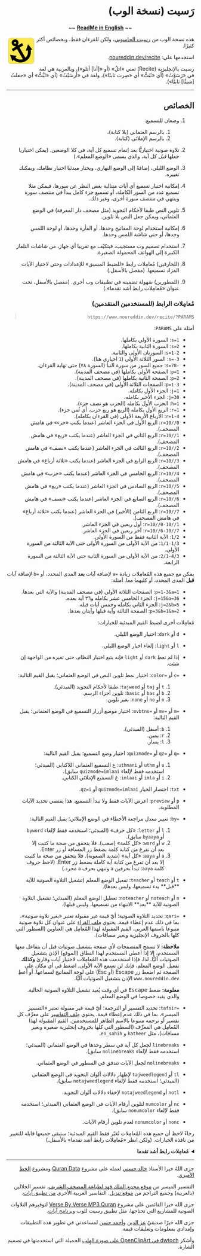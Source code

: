 <div dir="rtl">

# رَسيت (نسخة الوب)

<div align="center">~~ <strong><a href="README.md">ReadMe in English</a></strong> ~~</div>
<p></p>

<img align="left" width="80" height="80" alt="شارة تطبيق رسيت" src="favicon.svg">

هذه نسخة الوب من  [رسيت الحاسوبي](https://github.com/noureddin/recite/tree/master)، ولكن للقرءان فقط، وبخصائص أكثر كثيرًا.

استخدمها على: [noureddin.dev/recite](https://www.noureddin.dev/recite).

رسيت بالإنجليزية (Recite) تعني «اتلُ» (أو «[أنا] أتلو»)، وبالعربية هي لغة في «رَسَوْتُ» (أي «ثَبَتُّ» أي «صِرت ثابتًا»)، ولغة في «أَرسَيْتُ» (أي «ثَبَّتُّ» أي «جعلتُ [شيئًا] ثابتًا»).

---

## الخصائص

<ol dir="rtl">
<li><p>وضعان للتسميع:

  <ol dir="rtl">
  <li>بالرسم العثماني (بلا كتابة)،
  <li>بالرسم الإملائي (كتابة).
  </ol>

<li><p>تلاوة صوتية اختياريًّا بعد إتمام تسميع كل آية، في كلا الوضعين. (يمكن اختياريا جعلها <i>قبل</i> كل آية، والذي يسمى «الوضع المعلم».)

<li><p>الوضع الليلي، إضافةً إلى الوضع النهاري. ويختار مبدئيا اختيار نظامك، ويمكنك تغييره.

<li><p>إمكانية اختبار تسميع أي أيات متتالية بغض النظر عن سورها، فيمكن مثلا تسميع عدد من السور الكاملة، أو تسميع جزء كامل يبدأ في منتصف سورة وينتهي في منتصف سورة أخرى، وغير ذلك.

<li><p>تلوين النص طبقا لأحكام التجويد (مثل مصحف دار المعرفة) في الوضع العثماني، ويمكن جعل النص بلا تلوين.

<li><p>إمكانية استخدام لوحة المفاتيح وحدها، أو الفأرة وحدها، أو لوحة اللمس وحدها، أو حتى شاشة اللمس وحدها.

<li><p>استخدام تصميم وب مستجيب، فيتكيّف مع تقريبا أي جهاز، من شاشات التلفاز الكبيرة إلى الهواتف المحمولة الصغيرة.

<li><p>(للخارقين) مُعامِلات رابط «للضبط المسبق» للإعدادات وحتى لاختيار الآيات المراد تسميعها. (مفصل بالأسفل.)

<li><p>(للمطورين) سَهولة تضمينه في تطبيقات وب أخرى. (مفصل بالأسفل، تحت عنوان «مُعامِلات رابط أشد تقدما».)
</ol>

### مُعامِلات الرابط (للمستخدمين المتقدمين)

> `https://www.noureddin.dev/recite/?PARAMS`

أمثلة على `PARAMS`:

<ul dir="rtl">
<li><code dir="ltr">s=1</code>: السورة الأولى بكاملها.
<li><code dir="ltr">s=2</code>: السورة الثانية بكاملها.
<li><code dir="ltr">s=1-2</code>: السورتان الأولى والثانية.
<li><code dir="ltr">s=-3</code>: السور الثلاثة الأولى (<code dir="ltr">1</code> اخياري هنا).
<li><code dir="ltr">s=78-</code>: جميع السور من سورة النبأ (السورة ٧٨) حتى نهاية القرءان.
<li><code dir="ltr">p=1</code>: الصفحة الأولى بكاملها (في مصحف المدينة).
<li><code dir="ltr">p=2</code>: الصفحة الثانية بكاملها (في مصحف المدينة).
<li><code dir="ltr">p=1-3</code>: الصفحات الثلاثة الأولى (في مصحف المدينة).
<li><code dir="ltr">j=1</code>: الجزء الأول بكامله.
<li><code dir="ltr">j=30</code>: الجزء الأخير بكامله.
<li><code dir="ltr">h=1</code>: الحزب الأول بكامله (الحزب هو نصف جزء).
<li><code dir="ltr">r=1</code>: الربع الأول بكامله (الربع هو ربع حزب، أي ثُمن جزء).
<li><code dir="ltr">r=1-4</code>: الأرباع الأربعة الأولى (في القرءان بكامله).
<li><code dir="ltr">r=10//0</code>: الربع الأول في الجزء العاشر (عندما يكتب «جزء» في هامش المصحف).
<li><code dir="ltr">r=10//1</code>: الربع الثاني في الجزء العاشر (عندما يكتب «ربع» في هامش المصحف).
<li><code dir="ltr">r=10//2</code>: الربع الثالث في الجزء العاشر (عندما يكتب «نصف» في هامش المصحف).
<li><code dir="ltr">r=10//3</code>: الربع الرابع في الجزء العاشر (عندما يكتب «ثلاثة أرباع» في هامش المصحف).
<li><code dir="ltr">r=10//4</code>: الربع الخامس في الجزء العاشر (عندما يكتب «حزب» في هامش المصحف).
<li><code dir="ltr">r=10//5</code>: الربع السادس في الجزء العاشر (عندما يكتب «ربع» في هامش المصحف).
<li><code dir="ltr">r=10//6</code>: الربع السابع في الجزء العاشر (عندما يكتب «نصف» في هامش المصحف).
<li><code dir="ltr">r=10//7</code>: الربع الثامن (الأخير) في الجزء العاشر (عندما يكتب «ثلاثة أرباع» في هامش المصحف).
<li><code dir="ltr">r=10//0-10//1</code>: أول ربعين في الجزء العاشر.
<li><code dir="ltr">r=10//6-10//7</code>: آخر ربعين في الجزء العاشر.
<li><code dir="ltr">1/2</code>: الآية الثانية فقط من السورة الأولى.
<li><code dir="ltr">1/1-1/3</code>: من الآية الأولى من السورة الأولى حتى الآية الثالثة من السورة الأولى.
<li><code dir="ltr">2/1-4/3</code>: من الآية الأولى من السورة الثانية حتى الآية الثالثة من السورة الرابعة.
</ul>

يمكن مع جميع هذه المُعامِلات زيادة <code dir="ltr">a=</code> لإضافة آيات **بعد** المدى المحدد، أو <code dir="ltr">b=</code> لإضافة آيات **قبل** المدى المحدد، أو كليهما معا. أمثلة:

<ul dir="rtl">
<li><code dir="ltr">p=1-3&a=1</code>: الصفحات الثلاثة الأولى (في مصحف المدينة) والآية التي بعدها.
<li><code dir="ltr">j=15&a=36</code>: الجزء الخامس عشر بكامله و٣٦ آية بعده.
<li><code dir="ltr">j=2&b=5</code>: الجزء الثاني بكامله وخمس آيات قبله.
<li><code dir="ltr">p=3&b=1&a=2</code>: الصفحة الثالثة وآية قبلها وآيتان بعدها.
</ul>

مُعامِلات أخرى لضبط القيم المبدئية للخيارات:

<ul dir="rtl">
<li><p><code dir="ltr">d</code> أو <code dir="ltr">dark</code>:
اختيار الوضع الليلي.
<li><p><code dir="ltr">l</code> أو <code dir="ltr">light</code>:
إلغاء اخيار الوضع الليلي.
<li><p>إذا لم تعطِ <code dir="ltr">dark</code> أو <code dir="ltr">light</code> فإنه يتبع اختيار النظام، حتى تغيره من الواجهة إن شئت.

<li><p><code dir="ltr">c=</code> أو <code dir="ltr">color=</code>:
اختيار نمط تلوين النص في الوضع العثماني؛ يقبل القيم التالية:

  <ol dir="rtl">
  <li><code dir="ltr">t</code> أو <code dir="ltr">taj</code> أو <code dir="ltr">tajweed</code>: طبقا لأحكام التجويد (المبدئي).
  <li><code dir="ltr">b</code> أو <code dir="ltr">bas</code> أو <code dir="ltr">basic</code>: تلوين أجزاء الرسم.
  <li><code dir="ltr">n</code> أو <code dir="ltr">no</code> أو <code dir="ltr">none</code>: بغير تلوين.
  </ol>

<li><p><code dir="ltr">m=</code> أو <code dir="ltr">mv=</code> أو <code dir="ltr">mvbtns=</code>:
اختيار موضع أزرار التسميع في الوضع العثماني؛ يقبل القيم التالية:

  <ol dir="rtl">
  <li><code dir="ltr">b</code>: أسفل (المبدئي).
  <li><code dir="ltr">r</code>: يمين.
  <li><code dir="ltr">l</code>: يسار.
  </ol>

<li><p><code dir="ltr">q=</code> أو <code dir="ltr">qz=</code> أو <code dir="ltr">quizmode=</code>:
اختيار وضع التسميع؛ يقبل القيم التالية:

  <ol dir="rtl">
  <li><code dir="ltr">u</code> أو <code dir="ltr">uthm</code> أو <code dir="ltr">uthmani</code>:
ع التسميع العثماني اللاكتابي (المبدئي؛ استخدمه فقط لإلغاء <code dir="ltr">quizmode=imlaai</code> سابق).
  <li><code dir="ltr">i</code> أو <code dir="ltr">imla</code> أو <code dir="ltr">imlaai</code>:
ع التسميع الإملائي الكتابي.
  </ol>

<li><p><code dir="ltr">txt</code>: اختصار الخيار <code dir="ltr">quizmode=imlaai</code> أو <code dir="ltr">qz=i</code>.

<li><p><code dir="ltr">p</code> أو <code dir="ltr">preview</code>: اعرض الآيات فقط ولا تبدأ التسميع. هذا يقتضي تحديد الآيات المطلوبة.

<li><p><code dir="ltr">by=</code>:
تغيير معدل مراجعة الأخطاء في الوضع الإملائي؛ يقبل القيم التالية:

  <ol dir="rtl">
  <li><code dir="ltr">l</code> أو <code dir="ltr">letter</code>:
  «كل&nbsp;حرف» (المبدئي؛ استخدمه فقط لإلغاء <code dir="ltr">byword</code> أو <code dir="ltr">byaaya</code> سابق).
  <li><code dir="ltr">w</code> أو <code dir="ltr">word</code>:
  «كل&nbsp;كلمة» (صعب). فلا يتحقق من صحة ما كتبت إلا بعد أن تفرغ من كتابة كلمة بضغط زر المسافة أو زر Enter.
  <li><code dir="ltr">a</code> أو <code dir="ltr">aaya</code>:
  «كل&nbsp;آية» (شديد الصعوبة). فلا يتحقق من صحة ما كتبت إلا بعد أن تفرغ من كتابة آية كاملة بضغط زر Enter. (لاحظ حروف كلمة <code>aaya</code>: تبدأ بحرفين <code>a</code> وتنهي بحرف <code>a</code> مجرد.)
  </ol>

<li><p><code dir="ltr">t</code> أو <code dir="ltr">teach</code> أو <code dir="ltr">teacher</code>:
تفعيل الوضع المعلم (تشغيل التلاوة الصوتية للآية **قبل** بدء تسميعها، وليس بعدها).
<li><p><code dir="ltr">n</code> أو <code dir="ltr">noteach</code> أو <code dir="ltr">noteacher</code>:
تعطيل الوضع المعلم (المبدئي؛ تشغيل التلاوة الصوتية للآية **بعد** الانتهاء من تسميعها، وليس قبلها).

<li><p><code dir="ltr">qari=</code>:
تحديد التلاوة الصوتية؛ أيّ قيمة غير مقبولة تعتبر «بغير تلاوة صوتية»، بما في ذلك عدم إعطاء قيمة. يحتوي <a href="res/qaris">مِلف القراء</a> على عنوان كل تلاوة صوتية متبوعا باسمها العربي. القيم المقبولة لهذا المُعامِل هي العناوين (السطور التي كلها بالحروف الإنجليزية وبغير مسافات).

  <p><strong>ملاحظة:</strong> لا تسمح المتصفحات لأي صفحة بتشغيل صوتيات قبل أن يتفاعل معها المستخدم، إلا إذا أعطى المستخدم لهذا النطاق (الموقع) الإذن بتشغيل الصوتيات آليًّا. لذا، فإذا استخدمت هذه المُعامِلات لاختيار آيات وقارئ <strong>وكذلك</strong> تفعيل الوضع المعلم، فإنك لن تسمع الآية الأولى. اضغط في أي مكان على الصفحة ثم اضغط زر Escape (أو Esc) على لوحة المفاتيح لسماعها. أو أعطِ <code dir="ltr">www.noureddin.dev</code> الإذن بتشغيل الصوتيات آليًّا.

  <p><strong>معلومة:</strong> ضغط <kbd>Escape</kbd> في أي وقت يُعيد تشغيل التلاوة الصوتية الحالية. والذي يفيد خصوصا في الوضع المعلم.

<li><p><code dir="ltr">tafsir=</code>:
تحديد التفسير أو الترجمة؛ أيّ قيمة غير مقبولة تعتبر «التفسير الميسر»، بما في ذلك عدم إعطاء قيمة. يحتوي <a href="res/tafsir">مِلف التفاسير</a> على معرِّف كل تفسير أو ترجمة متبوعا بالاسم الظاهر للمستخدمين. القيم المقبولة لهذا المُعامِل هي المعرِّف (السطور التي كلها بحروف إنجليزية صغيرة وبغير مسافات)، مثل <code dir="ltr">katheer</code> و&nbsp;<code dir="ltr">en_sahih</code>.

<li><p><code dir="ltr">linebreaks</code> لجعل كل آية في سطر وحدها في الوضع العثماني (المبدئي؛ استخدمه فقط لإلغاء <code dir="ltr">nolinebreaks</code> سابق).
<li><p><code dir="ltr">nolinebreaks</code> لجعل الآيات تتدفق في السطور في الوضع العثماني.

<li><p><code dir="ltr">tl</code> أو <code dir="ltr">tajweedlegend</code> لإظهار دلالات ألوان التجويد في الوضع العثماني (المبدئي؛ استخدمه فقط لإلغاء <code dir="ltr">notajweedlegend</code> سابق).
<li><p><code dir="ltr">notl</code> أو <code dir="ltr">notajweedlegend</code> لإخفاء دلالات ألوان التجويد.

<li><p><code dir="ltr">nc</code> أو <code dir="ltr">numcolor</code> لتلوين أرقام الآيات في الوضع العثماني (المبدئي؛ استخدمه فقط لإلغاء <code dir="ltr">nonumcolor</code> سابق).
<li><p><code dir="ltr">nonc</code> أو <code dir="ltr">nonumcolor</code> لعدم تلوين أرقام الآيات.

</ul>

رجاءً لاحظ أن جميع هذه المُعامِلات تُغيّر فقط القيم المبدئية؛ ستبقى جميعها قابلة للتغيير من نافذة الخيارات.
(ولكن انظر «مُعامِلات رابط أشد تقدما» بالأسفل.)

<details>
<summary><b>مُعامِلات رابط أشد تقدما</b></summary>

<p>لا يمكن تغيير هذه الخصائص من الواجهة، بل من مُعامِلات الرابط فقط، لأنها تجريبية أو متقدمة جدا أو خاصة باستخدام محدود جدا أو كل ذلك، فلن تفيد الغالبية العظمى من المستخدمين.</p>

<ul dir="rtl">
<li><p><code dir="ltr">qariurl=</code>:
لإعطاء رابط خادم تلاوتك الصوتية المفضلة، حتى لو خادم محلي (مثل <code dir="ltr">http://0.0.0.0:6236</code> ولكن <strong>ليس</strong>&nbsp;<code dir="ltr">file:///</code>). يجعل محدِّد التلاوة الصوتية فارغا. لكن اختيار تلاوة صوتية من الواجهة سيغطى على هذه الخاصية. يجب على الرابط المعطى أن يكون فيه صوتيات الآيات، فمثلا إضافة <code dir="ltr">/001001.mp3</code> إلى نهايته يجب أن تعطي صوت الآية الأولى من السورة الأولى.

<li><p><code dir="ltr">hc</code> أو <code dir="ltr">highcontrast</code>: يجعل جميع الألوان ذات تباين أعلى في الوضع الليلي، حتى ألوان التجويد.

<li><p><code dir="ltr">cn</code>: يضيف في نهاية التسميع «عبارة» من الآية التالية إذا كانت في نفس السورة.

<li><p><code dir="ltr">emu=</code> أو <code dir="ltr">emulate=</code> أو <code dir="ltr">emulation=</code>:
لاستخدام تخطيط لوحة مفاتيح مختلف عن نظامك، حتى لو كنت تستخدم لوحة مفاتيح أجنبية. اللوحات المدعومة حاليا هي:

  <ul dir="rtl">
  <li><code dir="ltr">ibm</code>: اللوحة الشائعة على أكثر أجهزة IBM وأنظمة Windows.
  <li><code dir="ltr">mac</code>: اللوحة الشائعة على أكثر أجهزة Apple.
  <li><code dir="ltr">arak</code>: لوحة <a href="https://github.com/noureddin/arak">أراك</a> المحسّنة.
  <li><code dir="ltr">dv</code>: لوحة تجريبية لكتابة العربية صوتيا بتخطيط Dvorak.
  </ul>

<li><p><code dir="ltr">dt</code> أو <code dir="ltr">disableteacher</code>: لإزالة إمكانية تغيير الوضع المعلم من الواجهة. سيبقى الوضع المعلم قابلا للتغيير من مُعامِلات الرابط. هذا مفيد لفرض قيمة معينة له (مثلا بلا معلم) في حالة تضمينه في تطبيق وب مثلا.

  <p><strong>تحذير:</strong> ستبقى قيمته قابلةً للتغيير من شاشة كونسول جافاسكربت؛ لم أستطيع تعطيل هذا بعد.

<li><p><code dir="ltr">dq</code> أو <code dir="ltr">disablequizmode</code>: لإزالة إمكانية تغيير وضع التسميع من الواجهة. سيبقى وضع التسميع قابلا للتغيير من مُعامِلات الرابط. هذا مفيد لفرض قيمة معينة له (مثلا الإملائي) عند تضمينه في تطبيق وب مثلا.

  <p><strong>تحذير:</strong> ستبقى قيمته قابلةً للتغيير من شاشة كونسول جافاسكربت؛ لم أستطيع تعطيل هذا بعد.

<li><p><code dir="ltr">dp</code> أو <code dir="ltr">disablepreview</code>: لإزالة زريّ «اعرض الآيات» من شاشة اختيار الآيات ومن شاشة التسميع. يمكن استعمال هذا المعامل مع معامل العرض (<code dir="ltr">p</code> أو <code dir="ltr">preview</code>) لعرض الآيات مرة واحدة فقط قبل بدء التسميع مع منع عرضها مرة أخرى بعد ذلك.

  <p><strong>تحذير:</strong> ستبقى قيمته قابلةً للتغيير من شاشة كونسول جافاسكربت؛ لم أستطيع تعطيل هذا بعد.

<li><p><code dir="ltr">dc</code> أو <code dir="ltr">disablecheat</code>: لتعطيل خاصية المساعدة في الوضع الإملائي. خاصية المساعدة هي أن تضغط زر <code>!</code> عشر مرات متتالية (عندما يكون ما كتبته صحيحًا حتى اللحظة)، فيضيف لك التطبيق الحرف الصحيح التالي.

  <p><strong>تحذير:</strong> ستبقى قيمته قابلةً للتغيير من شاشة كونسول جافاسكربت؛ لم أستطيع تعطيل هذا بعد.

<li><p><code dir="ltr">zz</code>:
للعمل داخل تطبيق آخر والتكامل معه. صُنع في الأساس من أجل <a href="https://github.com/noureddin/zz">ذِكر الذِكرِ</a>، ولكنه عام بما يكفي ليكون مفيدا للاستخدام في تطبيقات أخرى.

  <p>سيفعل ما يلي عند تفعيله:

  <ul dir="rtl">
  <li>عند البدء، سيضع زر «تجاهل» بدلا من زر «جديد» (إضافةً إلى زر «إعادة»).
  <li>عند البدء، سيُعلم التطبيق الأب بعنوان التسميع، حتى يتسنى له تحديث عنوان نافذته.
  <li>عند الانتهاء، سيُظهر زريْ «تجاهل» و«إعادة» بدلا من المحدِّدات الخاصة باختيار آيات جديدة.
  <li>عند الانتهاء، سيظهر زر «عودة» تحت رسالة النهاية.
  <li>عندما يغيّر المستخدم أي خيار، فإن التطبيق الأب سيعلم في الحال.
  </ul>

  <p>لاستخدام هذا الوضع، عليك تشغيل رسيت في إطار مضمّن (<code dir="ltr">iframe</code>) باستخدام مُعامِل الرابط <code dir="ltr">zz</code>، وعليك تعريف هذه الدوال في مساحة الأسماء العامة في تطبيقك (أيْ تحت كائن <code dir="ltr">window</code>):

  <ul dir="rtl">
  <li><p><code dir="ltr">zz_show()</code>:
  تُنادى بعد التحميل الأساسي، حتى يُظهر التطبيق الأب إطار رسيت.
  <li><p><code dir="ltr">zz_done()</code>:
  تُنادى عند ضغط «عودة»، بعد الانتهاء من التسميع.
  <li><p><code dir="ltr">zz_ignore()</code>:
  تُنادى عند ضغط «تجاهل»، الذي قد يكون في أي وقت.

  <p>على عكس <code dir="ltr">zz_done()</code> (زر «عودة»)، فإن <code dir="ltr">zz_ignore()</code> تعني أن المستخدم لا يريد الاعتبار بهذا التسميع.
  فمثلا إذا كنت تسأل المستخدم عن مدى حفظه للآيات المحددة، فلا تفعل ذلك إذا نوديت <code dir="ltr">zz_ignore()</code> بدلا من <code dir="ltr">zz_done()</code>.

  <li><p><code dir="ltr">zz_set_title(title)</code>:
  تُنادى عند البدء لضبط عنوان نافذة الأب إلى عنوان التسميع الحالي، المطابق لعنوان نافذة رسيت دون <code>|&nbsp;رسيت</code> وللعنوان الظاهر فوق الأزرار العلوية.
  <li><p><code dir="ltr">zz_set_quizmode(uthm_or_imla)</code>:
  تُنادى عندما يغيّر المستخدم وضع التسميع. إما <code dir="ltr">"uthm"</code> للوضع العثماني (المبدئي) وإما <code dir="ltr">"imla"</code> للوضع الإملائي.
  <li><p><code dir="ltr">zz_set_feedbackrate(fbrate)</code>:
  تُنادى عندما يغيّر المستخدم معدل مراجعة الأخطاء في الوضع الإملائي. النص الفارغ (<code dir="ltr">""</code>) لكل حرف (المبدئي)، و&nbsp;<code dir="ltr">"word"</code> لكل كلمة، و&nbsp;<code dir="ltr">"aaya"</code> لكل آية.
  <li><p><code dir="ltr">zz_set_tajweed(t_or_b_or_n)</code>:
  تُنادى عندما يغيّر المستخدم تلوين النص في الوضع العثماني. <code dir="ltr">"t"</code> للتجويد (المبدئي) و&nbsp;<code dir="ltr">"b"</code> للبسيط (أجزاء الرسم) و&nbsp;<code dir="ltr">"n"</code> لنفي التلوين.
  <li><p><code dir="ltr">zz_set_dark(boolean)</code>:
  تُنادى عندما يغيّر المستخدم محدِّد الوضع الليلي. إما <code dir="ltr">true</code> للوضع الليلي وإما <code dir="ltr">false</code> للوضع النهاري (المبدئي).
  <li><p><code dir="ltr">zz_set_mvbtns(b_or_r_or_l)</code>:
  تُنادى عندما يغيّر المستخدم موضع أزرار التسميع في الوضع العثماني. <code dir="ltr">"b"</code> للأسفل (المبدئي) و&nbsp;<code dir="ltr">"r"</code> لليمين و&nbsp;<code dir="ltr">"l"</code>.
  </ul>

  <p>في الغالب ستشغل رسيت بمدى معين من الآيات لبدء التسميع لحظيًّا.

  <p>يمكنك الإطلاع على <a href="https://github.com/noureddin/zz/blob/gh-pages/zz.py#L757-L813">دوال <code dir="ltr">zz_*</code>  الخاصة بذِكر الذِكر في ملف <code dir="ltr">zz.py</code></a>.
</ul>

</details>

---

جزى اللهُ خيرا الأستاذ [خالد حسني](https://github.com/khaledhosny/) لعمله على مشروع [Quran Data](https://github.com/aliftype/quran-data) ومشروع [الخط الأميري](https://www.amirifont.org/).

التفسير الميسر من [موقع مجمع الملك فهد لطباعة المصحف الشريف](https://qurancomplex.gov.sa/techquran/dev/).
تفسير الجلالين (بالعربية) وجميع التراجم من [موقع تنزيل](https://tanzil.net/trans/).
التفاسير العربية الأخرى [من تطبيق آيات](https://gist.github.com/noureddin/36742c87431e4312957b8e42d28ff9f4).

جزى الله خيرا القائمين على مشروع [Verse By Verse MP3 Quran](http://www.versebyversequran.com/)
لتوفيرهم التلاوات الصوتية للمشاريع التي تحتاجها،
مثل تطبيق رسيت للوب و[برنامج آيات](https://quran.ksu.edu.sa/).

جزى الله خيرًا صديقيّ [عز الدين](https://github.com/EzzEddin) و[أحمد حسن](https://github.com/ahmad-h-yassin) لمساعدتي في تطوير هذه التطبيقات وإمدادي بمعلومات وتعليقات قيمة.

وأشكر [dwtoch في OpenClipArt على صورة الهِلب](https://openclipart.org/detail/292353/anchor-sign) الجميلة التي استخدمتها في تصميم الشارة.
